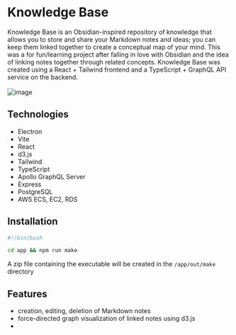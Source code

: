 # Knowledge Base
Knowledge Base is an Obsidian-inspired repository of knowledge that allows you to store and share your Markdown notes and ideas; you can keep them linked together to create a conceptual map of your mind. This was a for fun/learning project after falling in love with Obsidian and the idea of linking notes together through related concepts. Knowledge Base was created using a React + Tailwind frontend and a TypeScript + GraphQL API service on the backend.
<br/>
<br/>
![image](https://github.com/ewkchong/knowledge-base/assets/82353320/9c772265-3bf8-435d-94b8-f6430897e849)

## Technologies
- Electron
- Vite
- React
- d3.js
- Tailwind
- TypeScript
- Apollo GraphQL Server
- Express
- PostgreSQL
- AWS ECS, EC2, RDS

## Installation

```bash
#!/bin/bash

cd app && npm run make
```
A zip file containing the executable will be created in the `/app/out/make` directory

## Features
- creation, editing, deletion of Markdown notes
- force-directed graph visualization of linked notes using d3.js
- 
